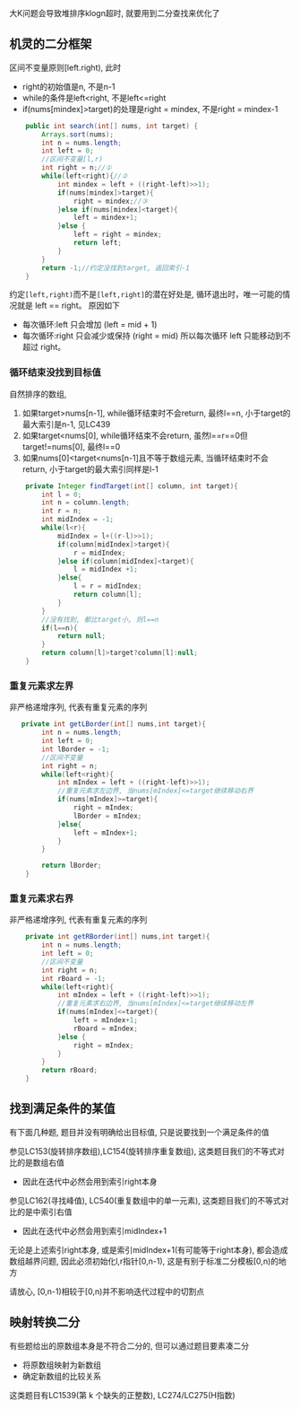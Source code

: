 大K问题会导致堆排序klogn超时, 就要用到二分查找来优化了

## 机灵的二分框架
区间不变量原则[left.right), 此时
- right的初始值是n, 不是n-1
- while的条件是left<right, 不是left<=right
- if(nums[mindex]>target)的处理是right = mindex, 不是right = mindex-1

```java
    public int search(int[] nums, int target) {
        Arrays.sort(nums);
        int n = nums.length;
        int left = 0;
        //区间不变量[l,r)
        int right = n;//①
        while(left<right){//②
            int mindex = left + ((right-left)>>1);
            if(nums[mindex]>target){
                right = mindex;//③
            }else if(nums[mindex]<target){
                left = mindex+1;
            }else {
                left = right = mindex;
                return left;
            }
        }
        return -1;//约定没找到target, 返回索引-1
    }
```
约定`[left,right)`而不是`[left,right]`的潜在好处是, 循环退出时，唯一可能的情况就是 left == right。 原因如下
- 每次循环:left 只会增加 (left = mid + 1)
- 每次循环:right 只会减少或保持 (right = mid)
  所以每次循环 left 只能移动到不超过 right。

### 循环结束没找到目标值
自然排序的数组,
1. 如果target>nums[n-1], while循环结束时不会return, 最终l==n, 小于target的最大索引是n-1, 见LC439 
2. 如果target<nums[0], while循环结束不会return, 虽然l==r==0但target!=nums[0], 最终l==0
3. 如果nums[0]<target<nums[n-1]且不等于数组元素, 当循环结束时不会return, 小于target的最大索引同样是l-1
```java
    private Integer findTarget(int[] column, int target){
        int l = 0;
        int n = column.length;
        int r = n;
        int midIndex = -1;
        while(l<r){
            midIndex = l+((r-l)>>1);
            if(column[midIndex]>target){
                r = midIndex;
            }else if(column[midIndex]<target){
                l = midIndex +1;
            }else{
                l = r = midIndex;
                return column[l];
            }
        }
        //没有找到, 都比target小, 则l==n
        if(l==n){
            return null;
        }
        return column[l]>target?column[l]:null;
    }
```


### 重复元素求左界
非严格递增序列, 代表有重复元素的序列
```java
   private int getLBorder(int[] nums,int target){
        int n = nums.length;
        int left = 0;
        int lBorder = -1;
        //区间不变量
        int right = n;
        while(left<right){
            int mIndex = left + ((right-left)>>1);
            //重复元素求左边界, 当nums[mIndex]<=target继续移动右界
            if(nums[mIndex]>=target){
                right = mIndex;
                lBorder = mIndex;
            }else{
                left = mIndex+1;
            }
        }

        return lBorder;
    }
```
### 重复元素求右界
非严格递增序列, 代表有重复元素的序列
```java
    private int getRBorder(int[] nums,int target){
        int n = nums.length;
        int left = 0;
        //区间不变量
        int right = n;
        int rBoard = -1;
        while(left<right){
            int mIndex = left + ((right-left)>>1);
            //重复元素求右边界, 当nums[mIndex]<=target继续移动左界
            if(nums[mIndex]<=target){
                left = mIndex+1;
                rBoard = mIndex;
            }else {
                right = mIndex;
            }
        }
        return rBoard;
    }
```

## 找到满足条件的某值
有下面几种题, 题目并没有明确给出目标值, 只是说要找到一个满足条件的值

参见LC153(旋转排序数组),LC154(旋转排序重复数组), 这类题目我们的不等式对比的是数组右值
- 因此在迭代中必然会用到索引right本身

参见LC162(寻找峰值), LC540(重复数组中的单一元素), 这类题目我们的不等式对比的是中索引右值
- 因此在迭代中必然会用到索引midIndex+1

无论是上述索引right本身, 或是索引midIndex+1(有可能等于right本身), 都会造成数组越界问题, 因此必须初始化l,r指针[0,n-1), 这是有别于标准二分模板[0,n)的地方

请放心, [0,n-1)相较于[0,n)并不影响迭代过程中的切割点

## 映射转换二分
有些题给出的原数组本身是不符合二分的, 但可以通过题目要素凑二分
- 将原数组映射为新数组
- 确定新数组的比较关系

这类题目有LC1539(第 k 个缺失的正整数), LC274/LC275(H指数)

